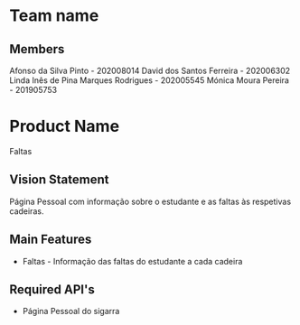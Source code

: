 # Team name

## Members

Afonso da Silva Pinto - 202008014
David dos Santos Ferreira - 202006302
Linda Inês de Pina Marques Rodrigues - 202005545
Mónica Moura Pereira - 201905753

# Product Name
Faltas

## Vision Statement
Página Pessoal com informação sobre o estudante e as faltas às respetivas cadeiras.

## Main Features
 - Faltas - Informação das faltas do estudante a cada cadeira

## Required API's
- Página Pessoal do sigarra